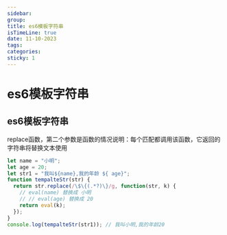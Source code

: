```yaml
---
sidebar:
group:
title: es6模板字符串
isTimeLine: true
date: 11-10-2023
tags:
categories:
sticky: 1
---
```

# es6模板字符串

## es6模板字符串

replace函数，第二个参数是函数的情况说明：每个匹配都调用该函数，它返回的字符串将替换文本使用

```js
let name = "小明";
let age = 20;
let str1 = "我叫${name},我的年龄 ${ age}";
function tempalteStr(str) {
  return str.replace(/\$\{(.*?)\}/g, function(str, k) {
    // eval(name) 替换成 小明
    // // eval(age) 替换成 20
    return eval(k);
  });
}
console.log(tempalteStr(str1)); // 我叫小明,我的年龄20

```
